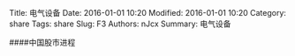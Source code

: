 Title: 电气设备
Date: 2016-01-01 10:20
Modified: 2016-01-01 10:20
Category: share
Tags: share
Slug: F3
Authors: nJcx
Summary: 电气设备


####中国股市进程

